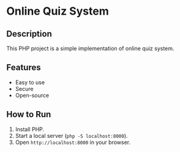 # Online Quiz System

## Description
This PHP project is a simple implementation of online quiz system.

## Features
- Easy to use
- Secure
- Open-source

## How to Run
1. Install PHP.
2. Start a local server (`php -S localhost:8000`).
3. Open `http://localhost:8000` in your browser.